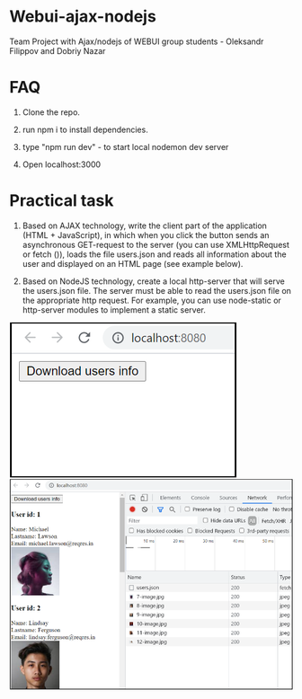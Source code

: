 # Webui-ajax-nodejs

Team Project with Ajax/nodejs of WEBUI group students - Oleksandr Filippov and Dobriy Nazar

# FAQ

1. Clone the repo.

2. run npm i to install dependencies.

3. type "npm run dev" - to start local nodemon dev server

4. Open localhost:3000

# Practical task

1. Based on AJAX technology, write the client part of the application (HTML + JavaScript), in which when you click the button sends an asynchronous GET-request to the server (you can use XMLHttpRequest or fetch ()), loads the file users.json and reads all information about the user and displayed on an HTML page (see example below).

2. Based on NodeJS technology, create a local http-server that will serve the users.json file. The server must be able to read the users.json file on the appropriate http request. For example, you can use node-static or http-server modules to implement a static server.

![alt text](https://github.com/Filiczini/Webui-ajax-nodejs/blob/main/img/Picture1.png?raw=true)
![alt text](https://github.com/Filiczini/Webui-ajax-nodejs/blob/main/img/Picture2.png?raw=true)
